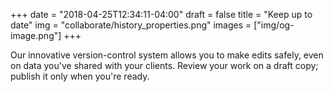 +++
date = "2018-04-25T12:34:11-04:00"
draft = false
title = "Keep up to date"
img = "collaborate/history_properties.png"
images = ["img/og-image.png"]
+++

Our innovative version-control system allows you to make edits safely, even on data you've shared with your clients. Review your work on a draft copy; publish it only when you're ready.
